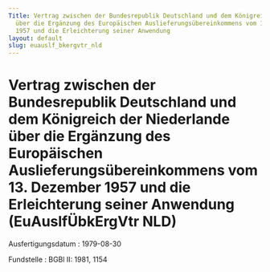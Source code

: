 ```yaml
---
Title: Vertrag zwischen der Bundesrepublik Deutschland und dem Königreich der Niederlande
  über die Ergänzung des Europäischen Auslieferungsübereinkommens vom 13. Dezember
  1957 und die Erleichterung seiner Anwendung
layout: default
slug: euauslf_bkergvtr_nld
---
```


# Vertrag zwischen der Bundesrepublik Deutschland und dem Königreich der Niederlande über die Ergänzung des Europäischen Auslieferungsübereinkommens vom 13. Dezember 1957 und die Erleichterung seiner Anwendung (EuAuslfÜbkErgVtr NLD)

Ausfertigungsdatum
:   1979-08-30

Fundstelle
:   BGBl II: 1981, 1154

